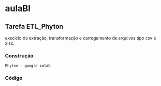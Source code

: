 # aulaBI

## Tarefa ETL_Phyton
execício de extração, transformação e carregamento de arquivos tipo csv e xlsx.

### Construção
``
Phyton - google colab
``

### Código
<img scr="/img/código.png" width = "200" />



